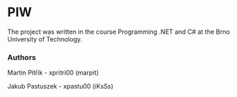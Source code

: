 # PIW

The project was written in the course Programming .NET and C# at the Brno University of Technology.

### Authors
Martin Pitřík - xpritri00 (marpit)

Jakub Pastuszek - xpastu00 (iKsSs)

